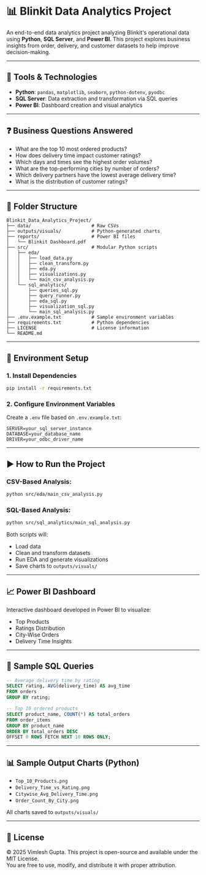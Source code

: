 # 📊 Blinkit Data Analytics Project

An end-to-end data analytics project analyzing Blinkit's operational data using **Python**, **SQL Server**, and **Power BI**. This project explores business insights from order, delivery, and customer datasets to help improve decision-making.

---

## 🔧 Tools & Technologies

* **Python**: `pandas`, `matplotlib`, `seaborn`, `python-dotenv`, `pyodbc`
* **SQL Server**: Data extraction and transformation via SQL queries
* **Power BI**: Dashboard creation and visual analytics

---

## ❓ Business Questions Answered

* What are the top 10 most ordered products?
* How does delivery time impact customer ratings?
* Which days and times see the highest order volumes?
* What are the top-performing cities by number of orders?
* Which delivery partners have the lowest average delivery time?
* What is the distribution of customer ratings?

---

## 📁 Folder Structure

```
Blinkit_Data_Analytics_Project/
├── data/                      # Raw CSVs
├── outputs/visuals/           # Python-generated charts
├── reports/                   # Power BI files
│   └── Blinkit Dashboard.pdf
├── src/                       # Modular Python scripts
│   ├── eda/
│   │   ├── load_data.py
│   │   ├── clean_transform.py
│   │   ├── eda.py
│   │   ├── visualizations.py
│   │   └── main_csv_analysis.py
│   └── sql_analytics/
│       ├── queries_sql.py
│       ├── query_runner.py
│       ├── eda_sql.py
│       ├── visualization_sql.py
│       └── main_sql_analysis.py
├── .env.example.txt           # Sample environment variables
├── requirements.txt           # Python dependencies
├── LICENSE                    # License information
└── README.md
```

---

## 🔐 Environment Setup

### 1. Install Dependencies

```bash
pip install -r requirements.txt
```

### 2. Configure Environment Variables

Create a `.env` file based on `.env.example.txt`:

```env
SERVER=your_sql_server_instance
DATABASE=your_database_name
DRIVER=your_odbc_driver_name
```

---

## ▶️ How to Run the Project

### CSV-Based Analysis:

```bash
python src/eda/main_csv_analysis.py
```

### SQL-Based Analysis:

```bash
python src/sql_analytics/main_sql_analysis.py
```

Both scripts will:

* Load data
* Clean and transform datasets
* Run EDA and generate visualizations
* Save charts to `outputs/visuals/`

---

## 📈 Power BI Dashboard

Interactive dashboard developed in Power BI to visualize:

* Top Products
* Ratings Distribution
* City-Wise Orders
* Delivery Time Insights


---

## 🧰 Sample SQL Queries

```sql
-- Average delivery time by rating
SELECT rating, AVG(delivery_time) AS avg_time
FROM orders
GROUP BY rating;

-- Top 10 ordered products
SELECT product_name, COUNT(*) AS total_orders
FROM order_items
GROUP BY product_name
ORDER BY total_orders DESC
OFFSET 0 ROWS FETCH NEXT 10 ROWS ONLY;
```

---

## 📊 Sample Output Charts (Python)

* `Top_10_Products.png`
* `Delivery_Time_vs_Rating.png`
* `Citywise_Avg_Delivery_Time.png`
* `Order_Count_By_City.png`

All charts saved to `outputs/visuals/`

---

## 📄 License

© 2025 Vimlesh Gupta. This project is open-source and available under the MIT License.  
You are free to use, modify, and distribute it with proper attribution.